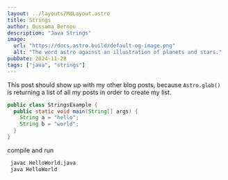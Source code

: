 ```yaml
---
layout: ../layouts/MdLayout.astro
title: Strings
author: Oussama Bernou
description: "Java Strings"
image:
  url: "https://docs.astro.build/default-og-image.png"
  alt: "The word astro against an illustration of planets and stars."
pubDate: 2024-11-28
tags: ["java", "strings"]
---
```


<div class="example-body">

This post should show up with my other blog posts, because `Astro.glob()` is returning a list of all my posts in order to create my list.

</div>

<div class="example-snippet">

```java
public class StringsExample {
  public static void main(String[] args) {
    String a = "hello";
    String b = "world";
  }
}
```

compile and run

```bash
 javac HelloWorld.java
 java HelloWorld
```
